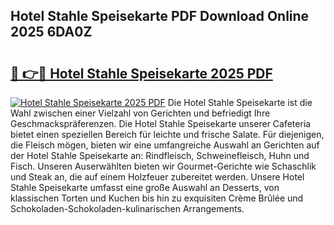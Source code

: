## Hotel Stahle Speisekarte PDF Download Online 2025 6DA0Z

# <h2><a href="http://gc6car.nevu.top/?p=Hotel+Stahle+Speisekarte">🔗 👉🔴 Hotel Stahle Speisekarte 2025 PDF</a></h2>

[![Hotel Stahle Speisekarte 2025 PDF](https://i.imgur.com/dBaPXMq.png)](http://gc6car.nevu.top/?p=Hotel+Stahle+Speisekarte)
Die Hotel Stahle Speisekarte ist die Wahl zwischen einer Vielzahl von Gerichten und befriedigt Ihre Geschmackspräferenzen. Die Hotel Stahle Speisekarte unserer Cafeteria bietet einen speziellen Bereich für leichte und frische Salate. Für diejenigen, die Fleisch mögen, bieten wir eine umfangreiche Auswahl an Gerichten auf der Hotel Stahle Speisekarte an: Rindfleisch, Schweinefleisch, Huhn und Fisch. Unseren Auserwählten bieten wir Gourmet-Gerichte wie Schaschlik und Steak an, die auf einem Holzfeuer zubereitet werden. Unsere Hotel Stahle Speisekarte umfasst eine große Auswahl an Desserts, von klassischen Torten und Kuchen bis hin zu exquisiten Crème Brûlée und Schokoladen-Schokoladen-kulinarischen Arrangements.
